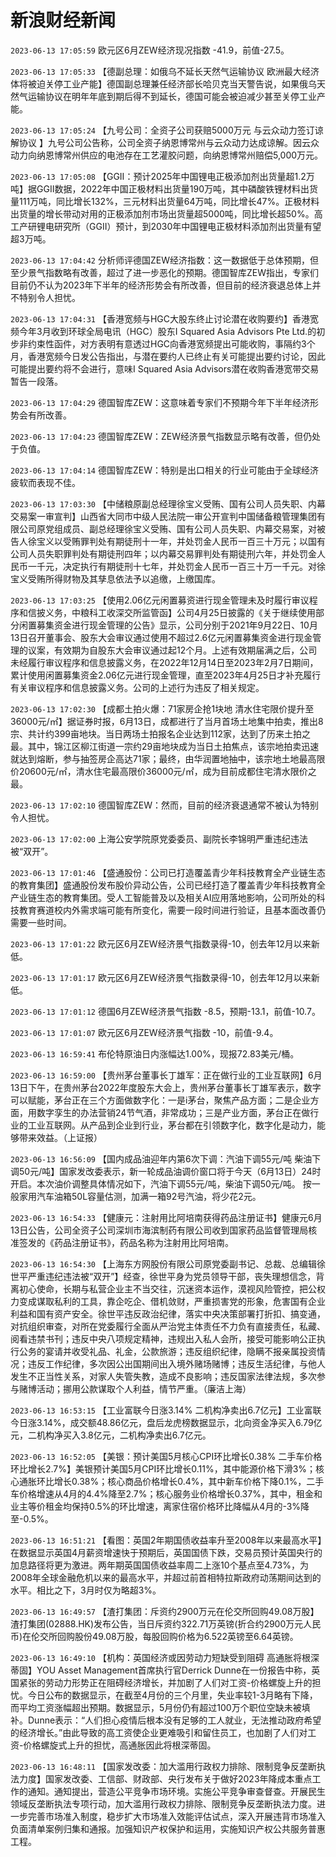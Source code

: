 # 新浪财经新闻
`2023-06-13 17:05:59` 欧元区6月ZEW经济现况指数 -41.9，前值-27.5。

`2023-06-13 17:05:33`   【德副总理：如俄乌不延长天然气运输协议 欧洲最大经济体将被迫关停工业产能】德国副总理兼任经济部长哈贝克当天警告说，如果俄乌天然气运输协议在明年年底到期后得不到延长，德国可能会被迫减少甚至关停工业产能。

`2023-06-13 17:05:24` 【九号公司：全资子公司获赔5000万元 与云众动力签订谅解协议 】九号公司公告称，公司全资子纳恩博常州与云众动力达成谅解。因云众动力向纳恩博常州供应的电池存在工艺灌胶问题，向纳恩博常州赔偿5,000万元。

`2023-06-13 17:05:08` 【GGII：预计2025年中国锂电正极添加剂出货量超1.2万吨】据GGII数据，2022年中国正极材料出货量190万吨，其中磷酸铁锂材料出货量111万吨，同比增长132%，三元材料出货量64万吨，同比增长47%。正极材料出货量的增长带动对用的正极添加剂市场出货量超5000吨，同比增长超50%。高工产研锂电研究所（GGII）预计，到2030年中国锂电正极材料添加剂出货量有望超3万吨。

`2023-06-13 17:04:42` 分析师评德国ZEW经济指数：这一数据低于总体预期，但至少景气指数略有改善，超过了进一步恶化的预期。德国智库ZEW指出，专家们目前仍不认为2023年下半年的经济形势会有所改善，但目前的经济衰退总体上并不特别令人担忧。

`2023-06-13 17:04:31` 【香港宽频与HGC大股东终止讨论潜在收购要约】香港宽频今年3月收到环球全局电讯（HGC）股东I Squared Asia Advisors Pte Ltd.的初步非约束性函件，对方表明有意透过HGC向香港宽频提出可能收购，事隔约3个月，香港宽频今日发公告指出，与潜在要约人已终止有关可能提出要约讨论，因此可能提出要约将不会进行，意味I Squared Asia Advisors潜在收购香港宽带交易暂告一段落。

`2023-06-13 17:04:29` 德国智库ZEW：这意味着专家们不预期今年下半年经济形势会有所改善。

`2023-06-13 17:04:23` 德国智库ZEW：ZEW经济景气指数显示略有改善，但仍处于负值。

`2023-06-13 17:04:14` 德国智库ZEW：特别是出口相关的行业可能由于全球经济疲软而表现不佳。

`2023-06-13 17:03:30`   【中储粮原副总经理徐宝义受贿、国有公司人员失职、内幕交易案一审宣判】山西省大同市中级人民法院一审公开宣判中国储备粮管理集团有限公司原党组成员、副总经理徐宝义受贿、国有公司人员失职、内幕交易案，对被告人徐宝义以受贿罪判处有期徒刑十一年，并处罚金人民币一百三十万元；以国有公司人员失职罪判处有期徒刑四年；以内幕交易罪判处有期徒刑六年，并处罚金人民币一千元，决定执行有期徒刑十七年，并处罚金人民币一百三十万一千元。对徐宝义受贿所得财物及其孳息依法予以追缴，上缴国库。

`2023-06-13 17:03:25` 【使用2.06亿元闲置募资进行现金管理未及时履行审议程序和信披义务，中粮科工收深交所监管函】公司4月25日披露的《关于继续使用部分闲置募集资金进行现金管理的公告》显示，公司分别于2021年9月22日、10月13日召开董事会、股东大会审议通过使用不超过2.6亿元闲置募集资金进行现金管理的议案，有效期为自股东大会审议通过起12个月。上述有效期届满之后，公司未经履行审议程序和信息披露义务，在2022年12月14日至2023年2月7日期间，累计使用闲置募集资金2.06亿元进行现金管理，直至2023年4月25日才补充履行有关审议程序和信息披露义务。公司的上述行为违反了相关规定。

`2023-06-13 17:02:30` 【成都土拍火爆：71家房企抢1块地 清水住宅限价提升至36000元/㎡】据证券时报，6月13日，成都进行了当月首场土地集中拍卖，推出8宗、共计约399亩地块。当日两场土拍报名企业达到112家，达到了历来土拍之最。其中，锦江区柳江街道一宗约29亩地块成为当日土拍焦点，该宗地拍卖迅速就达到熔断，参与抽签房企高达71家；最终，由华润置地抽中，该宗地土地最高限价20600元/㎡，清水住宅最高限价36000元/㎡，成为目前成都住宅清水限价之最。

`2023-06-13 17:02:10` 德国智库ZEW：然而，目前的经济衰退通常不被认为特别令人担忧。

`2023-06-13 17:02:00`   上海公安学院原党委委员、副院长李锦明严重违纪违法被“双开”。

`2023-06-13 17:01:46`   【盛通股份：公司已打造覆盖青少年科技教育全产业链生态的教育集团】盛通股份发布股价异动公告，公司已经打造了覆盖青少年科技教育全产业链生态的教育集团。受人工智能普及以及相关AI应用落地影响，公司所处的科技教育赛道校内外需求端可能有所变化，需要一段时间进行验证，且基本面改善仍需要一些时间。

`2023-06-13 17:01:22` 欧元区6月ZEW经济景气指数录得-10，创去年12月以来新低。

`2023-06-13 17:01:17` 欧元区6月ZEW经济景气指数录得-10，创去年12月以来新低。

`2023-06-13 17:01:12` 德国6月ZEW经济景气指数 -8.5，预期-13.1，前值-10.7。

`2023-06-13 17:01:07` 欧元区6月ZEW经济景气指数 -10，前值-9.4。

`2023-06-13 16:59:41` 布伦特原油日内涨幅达1.00%，现报72.83美元/桶。

`2023-06-13 16:59:00` 【贵州茅台董事长丁雄军：正在做行业的工业互联网】6月13日下午，在贵州茅台2022年度股东大会上，贵州茅台董事长丁雄军表示，数字可以赋能，茅台正在三个方面做数字化：一是i茅台，聚焦产品方面；二是企业方面，用数字孪生的办法营销24节气酒，非常成功；三是产业方面，茅台正在做行业的工业互联网。从产品到企业到行业，茅台都在引领数字化，数字化是动力，能够带来效益。（上证报）

`2023-06-13 16:56:09` 【国内成品油迎年内第6次下调：汽油下调55元/吨 柴油下调50元/吨】国家发改委表示，新一轮成品油调价窗口将于今天（6月13日）24时开启。本次油价调整具体情况如下，汽油下调55元/吨，柴油下调50元/吨。 按一般家用汽车油箱50L容量估测，加满一箱92号汽油，将少花2元。

`2023-06-13 16:54:33` 【健康元：注射用比阿培南获得药品注册证书】健康元6月13日公告，公司全资子公司深圳市海滨制药有限公司收到国家药品监督管理局核准签发的《药品注册证书》，药品名称为注射用比阿培南。

`2023-06-13 16:54:30` 【上海东方网股份有限公司原党委副书记、总裁、总编辑徐世平严重违纪违法被“双开”】经查，徐世平身为党员领导干部，丧失理想信念，背离初心使命，长期与私营企业主不当交往，沉迷资本运作，漠视风险管控，把公权力变成谋取私利的工具，靠企吃企、借机敛财，严重损害党的形象，危害国有企业利益和国有资产安全。徐世平违反政治纪律，落实中央决策部署打折扣、搞变通，对抗组织审查，对所在党委履行全面从严治党主体责任不力负有直接责任，私藏、阅看违禁书刊；违反中央八项规定精神，违规出入私人会所，接受可能影响公正执行公务的宴请并收受礼品、礼金，公款旅游；违反组织纪律，隐瞒不报亲属投资情况；违反工作纪律，多次因公出国期间出入境外赌场赌博；违反生活纪律，与他人发生不正当性关系，对家人失管失教，造成不良影响；违反国家法律法规，多次参与赌博活动；挪用公款谋取个人利益，情节严重。（廉洁上海）

`2023-06-13 16:53:15` 【工业富联今日涨3.14% 二机构净卖出6.7亿元】工业富联今日涨3.14%，成交额48.86亿元，盘后龙虎榜数据显示，北向资金净买入6.79亿元，二机构净买入3.8亿元，二机构净卖出6.7亿元。

`2023-06-13 16:52:05` 【美银：预计美国5月核心CPI环比增长0.38% 二手车价格环比增长2.7%】美银预计美国5月CPI环比增长0.11%，其中能源价格下滑3%；核心通胀环比增长0.38%；核心商品价格增长0.4%，其中新车价格下降0.1%，二手车价格增速从4月的4.4%降至2.7%；核心服务业价格增长0.37%，其中，租金和业主等价租金均保持0.5%的环比增速，离家住宿价格环比降幅从4月的-3%降至-0.5%。

`2023-06-13 16:51:21` 【看图：英国2年期国债收益率升至2008年以来最高水平】在数据显示英国4月薪资增速快于预期后，英国国债下跌，交易员预计英国央行的加息路径将更为激进。两年期英国国债收益率周二上涨10个基点至4.73%，为2008年全球金融危机以来的最高水平，并超过前首相特拉斯政府动荡期间达到的水平。相比之下，3月时仅为略超3%。

`2023-06-13 16:49:57` 【渣打集团：斥资约2900万元在伦交所回购49.08万股】渣打集团(02888.HK)发布公告，当日斥资约322.71万英镑(折合约2900万元人民币)在伦交所回购股份49.08万股，每股回购价格为6.522英镑至6.64英镑。

`2023-06-13 16:49:10` 【机构：英国经济或因劳动力短缺受到阻碍 高通胀将根深蒂固】YOU Asset Management首席执行官Derrick Dunne在一份报告中称，英国紧张的劳动力形势正在阻碍经济增长，并加剧了人们对工资-价格螺旋上升的担忧。今日公布的数据显示，在截至4月份的三个月里，失业率较1-3月略有下降，而平均工资涨幅超出预期。数据显示，5月份仍有超过100万个职位空缺未被填补。Dunne表示：“人们担心疫情后根本没有足够的工人就业，无法推动政府希望的经济增长。”由此导致的高工资使企业更难吸引和留住员工，也加剧了人们对工资-价格螺旋式上升的担忧，高通胀因此将根深蒂固。

`2023-06-13 16:48:11` 【国家发改委：加大滥用行政权力排除、限制竞争反垄断执法力度】国家发改委、工信部、财政部、央行发布关于做好2023年降成本重点工作的通知。通知提出，营造公平竞争市场环境。实施公平竞争审查督查。开展民生领域反垄断执法专项行动，加大滥用行政权力排除、限制竞争反垄断执法力度。进一步完善市场准入制度，稳步扩大市场准入效能评估试点，深入开展违背市场准入负面清单案例归集和通报。加强知识产权保护和运用，实施知识产权公共服务普惠工程。

